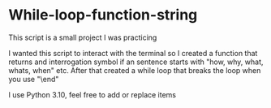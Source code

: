 # While-loop-function-string

This script is a small project I was practicing

I wanted this script to interact with the terminal so I created a function that returns and interrogation symbol if an sentence starts with "how, why, what, whats, when" etc.
After that created a while loop that breaks the loop when you use "\end"

I use Python 3.10, feel free to add or replace items
